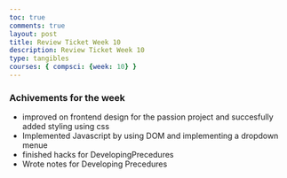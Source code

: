 ```yaml
---
toc: true
comments: true
layout: post
title: Review Ticket Week 10
description: Review Ticket Week 10
type: tangibles
courses: { compsci: {week: 10} }
---
```


### Achivements for the week
- improved on frontend design for the passion project and succesfully added styling using css
- Implemented Javascript by using DOM and implementing a dropdown menue
- finished hacks for DevelopingPrecedures
- Wrote notes for Developing Precedures
